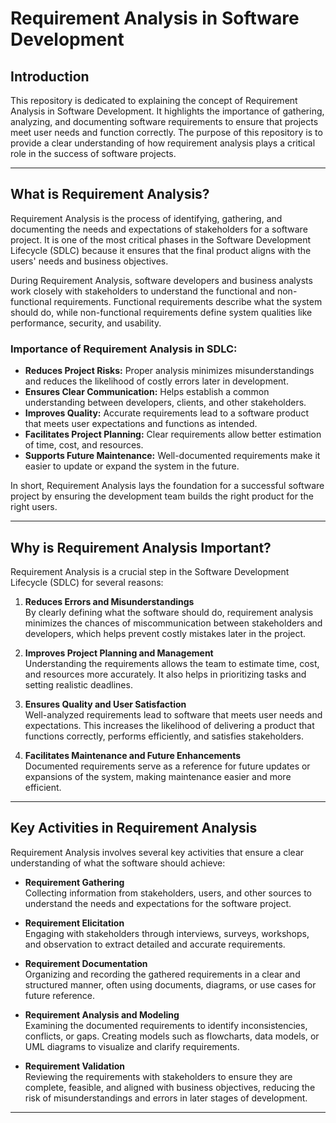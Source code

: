 # Requirement Analysis in Software Development

## Introduction
This repository is dedicated to explaining the concept of Requirement Analysis in Software Development. It highlights the importance of gathering, analyzing, and documenting software requirements to ensure that projects meet user needs and function correctly. The purpose of this repository is to provide a clear understanding of how requirement analysis plays a critical role in the success of software projects.

---

## What is Requirement Analysis?

Requirement Analysis is the process of identifying, gathering, and documenting the needs and expectations of stakeholders for a software project. It is one of the most critical phases in the Software Development Lifecycle (SDLC) because it ensures that the final product aligns with the users' needs and business objectives.

During Requirement Analysis, software developers and business analysts work closely with stakeholders to understand the functional and non-functional requirements. Functional requirements describe what the system should do, while non-functional requirements define system qualities like performance, security, and usability.

### Importance of Requirement Analysis in SDLC:
- **Reduces Project Risks:** Proper analysis minimizes misunderstandings and reduces the likelihood of costly errors later in development.
- **Ensures Clear Communication:** Helps establish a common understanding between developers, clients, and other stakeholders.
- **Improves Quality:** Accurate requirements lead to a software product that meets user expectations and functions as intended.
- **Facilitates Project Planning:** Clear requirements allow better estimation of time, cost, and resources.
- **Supports Future Maintenance:** Well-documented requirements make it easier to update or expand the system in the future.

In short, Requirement Analysis lays the foundation for a successful software project by ensuring the development team builds the right product for the right users.

---

## Why is Requirement Analysis Important?

Requirement Analysis is a crucial step in the Software Development Lifecycle (SDLC) for several reasons:

1. **Reduces Errors and Misunderstandings**  
   By clearly defining what the software should do, requirement analysis minimizes the chances of miscommunication between stakeholders and developers, which helps prevent costly mistakes later in the project.

2. **Improves Project Planning and Management**  
   Understanding the requirements allows the team to estimate time, cost, and resources more accurately. It also helps in prioritizing tasks and setting realistic deadlines.

3. **Ensures Quality and User Satisfaction**  
   Well-analyzed requirements lead to software that meets user needs and expectations. This increases the likelihood of delivering a product that functions correctly, performs efficiently, and satisfies stakeholders.

4. **Facilitates Maintenance and Future Enhancements**  
   Documented requirements serve as a reference for future updates or expansions of the system, making maintenance easier and more efficient.

---

## Key Activities in Requirement Analysis

Requirement Analysis involves several key activities that ensure a clear understanding of what the software should achieve:

- **Requirement Gathering**  
  Collecting information from stakeholders, users, and other sources to understand the needs and expectations for the software project.

- **Requirement Elicitation**  
  Engaging with stakeholders through interviews, surveys, workshops, and observation to extract detailed and accurate requirements.

- **Requirement Documentation**  
  Organizing and recording the gathered requirements in a clear and structured manner, often using documents, diagrams, or use cases for future reference.

- **Requirement Analysis and Modeling**  
  Examining the documented requirements to identify inconsistencies, conflicts, or gaps. Creating models such as flowcharts, data models, or UML diagrams to visualize and clarify requirements.

- **Requirement Validation**  
  Reviewing the requirements with stakeholders to ensure they are complete, feasible, and aligned with business objectives, reducing the risk of misunderstandings and errors in later stages of development.

---


